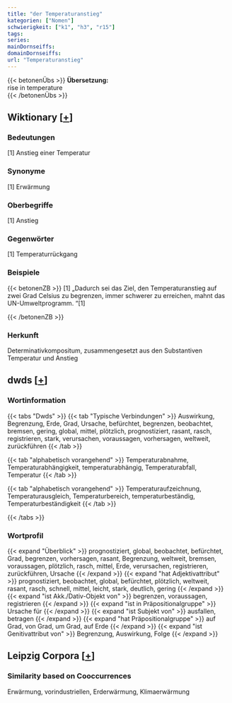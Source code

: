 ```yaml
---
title: "der Temperaturanstieg"
kategorien: ["Nomen"]
schwierigkeit: ["k1", "h3", "r15"]
tags:
series:
mainDornseiffs:
domainDornseiffs:
url: "Temperaturanstieg"
---
```


{{< betonenÜbs >}}
**Übersetzung:**  
rise in temperature  
{{< /betonenÜbs >}}

## Wiktionary [[+](https://de.wiktionary.org/wiki/Temperaturanstieg)]

### Bedeutungen
[1] Anstieg einer Temperatur  

### Synonyme
[1] Erwärmung  

### Oberbegriffe
[1] Anstieg  

### Gegenwörter
[1] Temperaturrückgang  

### Beispiele
{{< betonenZB >}}
[1] „Dadurch sei das Ziel, den Temperaturanstieg auf zwei Grad Celsius zu begrenzen, immer schwerer zu erreichen, mahnt das UN-Umweltprogramm. “[1]  

{{< /betonenZB >}}
### Herkunft
Determinativkompositum, zusammengesetzt aus den Substantiven Temperatur und Anstieg  



## dwds [[+](https://www.dwds.de/wb/Temperaturanstieg)]

### Wortinformation
{{< tabs "Dwds" >}}
{{< tab "Typische Verbindungen" >}}
Auswirkung, Begrenzung, Erde, Grad, Ursache, befürchtet, begrenzen, beobachtet, bremsen, gering, global, mittel, plötzlich, prognostiziert, rasant, rasch, registrieren, stark, verursachen, voraussagen, vorhersagen, weltweit, zurückführen
{{< /tab >}}

{{< tab "alphabetisch vorangehend" >}}
Temperaturabnahme, Temperaturabhängigkeit, temperaturabhängig, Temperaturabfall, Temperatur
{{< /tab >}}

{{< tab "alphabetisch vorangehend" >}}
Temperaturaufzeichnung, Temperaturausgleich, Temperaturbereich, temperaturbeständig, Temperaturbeständigkeit
{{< /tab >}}

{{< /tabs >}}

### Wortprofil
{{< expand "Überblick" >}} prognostiziert, global, beobachtet, befürchtet, Grad, begrenzen, vorhersagen, rasant, Begrenzung, weltweit, bremsen, voraussagen, plötzlich, rasch, mittel, Erde, verursachen, registrieren, zurückführen, Ursache {{< /expand >}}
{{< expand "hat Adjektivattribut" >}} prognostiziert, beobachtet, global, befürchtet, plötzlich, weltweit, rasant, rasch, schnell, mittel, leicht, stark, deutlich, gering {{< /expand >}}
{{< expand "ist Akk./Dativ-Objekt von" >}} begrenzen, voraussagen, registrieren {{< /expand >}}
{{< expand "ist in Präpositionalgruppe" >}} Ursache für {{< /expand >}}
{{< expand "ist Subjekt von" >}} ausfallen, betragen {{< /expand >}}
{{< expand "hat Präpositionalgruppe" >}} auf Grad, von Grad, um Grad, auf Erde {{< /expand >}}
{{< expand "ist Genitivattribut von" >}} Begrenzung, Auswirkung, Folge {{< /expand >}}

## Leipzig Corpora [[+](https://corpora.uni-leipzig.de/en/res?word=Temperaturanstieg&corpusId=deu_newscrawl-public_2018)]


### Similarity based on Cooccurrences
Erwärmung, vorindustriellen, Erderwärmung, Klimaerwärmung

